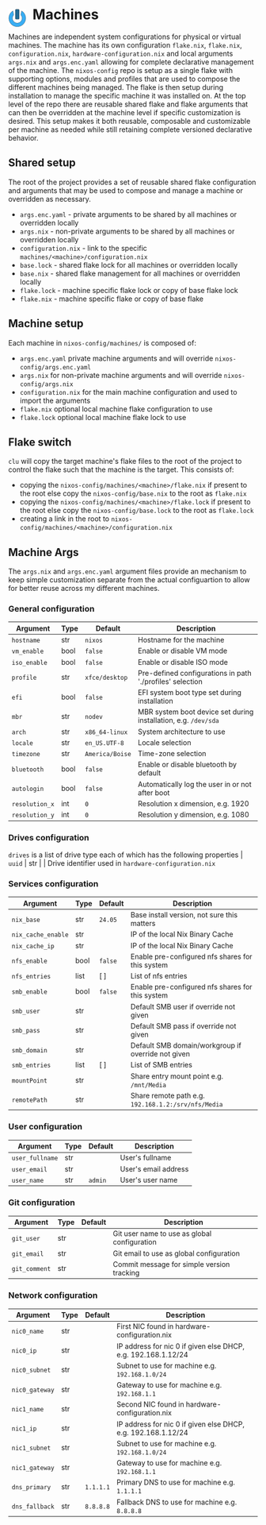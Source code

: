 # Machines <img style="margin: 6px 13px 0px 0px" align="left" src="../art/logo_36x36.png" />

Machines are independent system configurations for physical or virtual machines. The machine has its 
own configuration `flake.nix`, `flake.nix`, `configuration.nix`, `hardware-configuration.nix` and 
local arguments `args.nix` and `args.enc.yaml` allowing for complete declarative management of the 
machine. The `nixos-config` repo is setup as a single flake with supporting options, modules and 
profiles that are used to compose the different machines being managed. The flake is then setup 
during installation to manage the specific machine it was installed on. At the top level of the repo 
there are reusable shared flake and flake arguments that can then be overridden at the machine level 
if specific customization is desired. This setup makes it both reusable, composable and customizable 
per machine as needed while still retaining complete versioned declarative behavior.

## Shared setup
The root of the project provides a set of reusable shared flake configuration and arguments that may 
be used to compose and manage a machine or overridden as necessary.

* `args.enc.yaml` - private arguments to be shared by all machines or overridden locally
* `args.nix` - non-private arguments to be shared by all machines or overridden locally
* `configuration.nix` - link to the specific `machines/<machine>/configuration.nix`
* `base.lock` - shared flake lock for all machines or overridden locally
* `base.nix` - shared flake management for all machines or overridden locally
* `flake.lock` - machine specific flake lock or copy of base flake lock
* `flake.nix` - machine specific flake or copy of base flake

## Machine setup
Each machine in `nixos-config/machines/` is composed of:
* `args.enc.yaml` private machine arguments and will override `nixos-config/args.enc.yaml`
* `args.nix` for non-private machine arguments and will override `nixos-config/args.nix`
* `configuration.nix` for the main machine configuration and used to import the arguments 
* `flake.nix` optional local machine flake configuration to use
* `flake.lock` optional local machine flake lock to use

## Flake switch
`clu` will copy the target machine's flake files to the root of the project to control the flake such 
that the machine is the target. This consists of:
* copying the `nixos-config/machines/<machine>/flake.nix` if present to the root else copy the 
  `nixos-config/base.nix` to the root as `flake.nix`
* copying the `nixos-config/machines/<machine>/flake.lock` if present to the root else copy the
  `nixos-config/base.lock` to the root as `flake.lock`
* creating a link in the root to `nixos-config/machines/<machine>/configuration.nix`

## Machine Args
The `args.nix` and `args.enc.yaml` argument files provide an mechanism to keep simple customization 
separate from the actual configuartion to allow for better reuse across my different machines.

### General configuration
| Argument          | Type  | Default         | Description
| ----------------- | ----- | --------------- | --------------------------------------
| `hostname`        | str   | `nixos`         | Hostname for the machine
| `vm_enable`       | bool  | `false`         | Enable or disable VM mode
| `iso_enable`      | bool  | `false`         | Enable or disable ISO mode
| `profile`         | str   | `xfce/desktop`  | Pre-defined configurations in path './profiles' selection
| `efi`             | bool  | `false`         | EFI system boot type set during installation
| `mbr`             | str   | `nodev`         | MBR system boot device set during installation, e.g. `/dev/sda`
| `arch`            | str   | `x86_64-linux`  | System architecture to use
| `locale`          | str   | `en_US.UTF-8`   | Locale selection
| `timezone`        | str   | `America/Boise` | Time-zone selection
| `bluetooth`       | bool  | `false`         | Enable or disable bluetooth by default
| `autologin`       | bool  | `false`         | Automatically log the user in or not after boot
| `resolution_x`    | int   | `0`             | Resolution x dimension, e.g. 1920
| `resolution_y`    | int   | `0`             | Resolution y dimension, e.g. 1080

### Drives configuration
`drives` is a list of drive type each of which has the following properties
| `uuid`            | str   |                 | Drive identifier used in `hardware-configuration.nix`

### Services configuration
| Argument          | Type  | Default         | Description
| ----------------- | ----- | --------------- | --------------------------------------
| `nix_base`        | str   | `24.05`         | Base install version, not sure this matters
| `nix_cache_enable`| str   |                 | IP of the local Nix Binary Cache
| `nix_cache_ip`    | str   |                 | IP of the local Nix Binary Cache
| `nfs_enable`      | bool  | `false`         | Enable pre-configured nfs shares for this system
| `nfs_entries`     | list  | [ ]             | List of nfs entries
| `smb_enable`      | bool  | `false`         | Enable pre-configured nfs shares for this system
| `smb_user`        | str   |                 | Default SMB user if override not given
| `smb_pass`        | str   |                 | Default SMB pass if override not given
| `smb_domain`      | str   |                 | Default SMB domain/workgroup if override not given
| `smb_entries`     | list  | [ ]             | List of SMB entries
| `mountPoint`      | str   |                 | Share entry mount point e.g. `/mnt/Media`
| `remotePath`      | str   |                 | Share remote path e.g. `192.168.1.2:/srv/nfs/Media` 

### User configuration
| Argument          | Type  | Default         | Description
| ----------------- | ----- | --------------- | --------------------------------------
| `user_fullname`   | str   |                 | User's fullname 
| `user_email`      | str   |                 | User's email address
| `user_name`       | str   | `admin`         | User's user name

### Git configuration
| Argument          | Type  | Default         | Description
| ----------------- | ----- | --------------- | --------------------------------------
| `git_user`        | str   |                 | Git user name to use as global configuration
| `git_email`       | str   |                 | Git email to use as global configuration
| `git_comment`     | str   |                 | Commit message for simple version tracking

### Network configuration
| Argument          | Type  | Default         | Description
| ----------------- | ----- | --------------- | --------------------------------------
| `nic0_name`       | str   |                 | First NIC found in hardware-configuration.nix
| `nic0_ip`         | str   |                 | IP address for nic 0 if given else DHCP, e.g. 192.168.1.12/24
| `nic0_subnet`     | str   |                 | Subnet to use for machine e.g. `192.168.1.0/24`
| `nic0_gateway`    | str   |                 | Gateway to use for machine e.g. `192.168.1.1`
| `nic1_name`       | str   |                 | Second NIC found in hardware-configuration.nix
| `nic1_ip`         | str   |                 | IP address for nic 0 if given else DHCP, e.g. 192.168.1.12/24
| `nic1_subnet`     | str   |                 | Subnet to use for machine e.g. `192.168.1.0/24`
| `nic1_gateway`    | str   |                 | Gateway to use for machine e.g. `192.168.1.1`
| `dns_primary`     | str   | `1.1.1.1`       | Primary DNS to use for machine e.g. `1.1.1.1`
| `dns_fallback`    | str   | `8.8.8.8`       | Fallback DNS to use for machine e.g. `8.8.8.8`

<!-- 
vim: ts=2:sw=2:sts=2
-->
